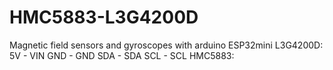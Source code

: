 # HMC5883-L3G4200D
Magnetic field sensors and gyroscopes with arduino ESP32mini
L3G4200D:
5V - VIN
GND - GND
SDA - SDA
SCL - SCL
HMC5883:
